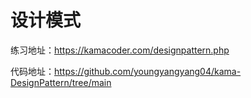 # 设计模式

练习地址：https://kamacoder.com/designpattern.php

代码地址：https://github.com/youngyangyang04/kama-DesignPattern/tree/main